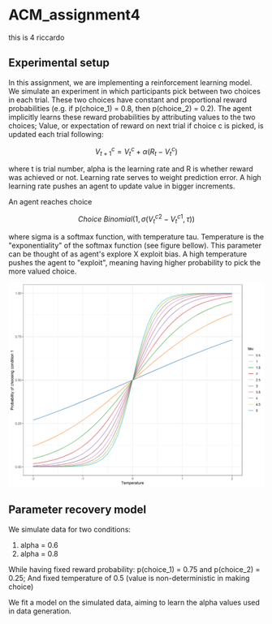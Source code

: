 # ACM_assignment4
this is 4 riccardo

## Experimental setup
In this assignment, we are implementing a reinforcement learning model. 
We simulate an experiment in which participants pick between two choices in each trial. 
These two choices have constant and proportional reward probabilities (e.g. if p(choice_1) = 0.8, then p(choice_2) = 0.2). 
The agent implicitly learns these reward probabilities by attributing values to the two choices;
Value, or expectation of reward on next trial if choice c is picked, is updated each trial following:

$$ V_{t+1}^{c} = V^{c}_{t} + \alpha (R_t - V^{c}_{t}) $$

where t is trial number, alpha is the learning rate and R is whether reward was achieved or not.
Learning rate serves to weight prediction error.
A high learning rate pushes an agent to update value in bigger increments.

An agent reaches choice

$$ Choice ~ Binomial(1, \sigma(V_{t}^{c2} - V_{t}^{c1}, \tau)) $$

where sigma is a softmax function, with temperature tau. 
Temperature is the "exponentiality" of the softmax function (see figure bellow).
This parameter can be thought of as agent's explore X exploit bias.
A high temperature pushes the agent to "exploit", meaning having higher probability to pick the more valued choice.

![softmax_temp](fig/softmax_vis.png)


## Parameter recovery model
We simulate data for two conditions:  
1) alpha = 0.6  
2) alpha = 0.8

While having fixed reward probability: p(choice_1) = 0.75 and p(choice_2) = 0.25;
And fixed temperature of 0.5 (value is non-deterministic in making choice) 

We fit a model on the simulated data, aiming to learn the alpha values used in data generation.
